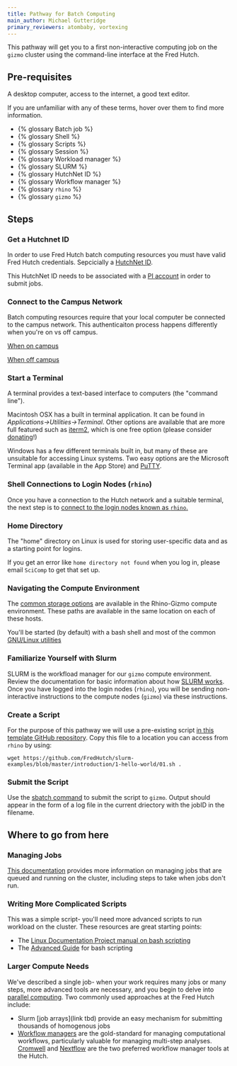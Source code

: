 ```yaml
---
title: Pathway for Batch Computing
main_author: Michael Gutteridge
primary_reviewers: atombaby, vortexing
---
```


This pathway will get you to a first non-interactive computing job on the `gizmo` cluster using the command-line interface at the Fred Hutch.  

## Pre-requisites
A desktop computer, access to the internet, a good text editor.

If you are unfamiliar with any of these terms, hover over them to find more information.  
 - {% glossary Batch job %}
 - {% glossary Shell %}
 - {% glossary Scripts %}
 - {% glossary Session %}
 - {% glossary Workload manager %}
 - {% glossary SLURM %}
 - {% glossary HutchNet ID %}
 - {% glossary Workflow manager %}
 - {% glossary `rhino` %}
 - {% glossary `gizmo` %}

## Steps

### Get a Hutchnet ID
In order to use Fred Hutch batch computing resources you must have valid Fred Hutch credentials.  Sepcicially a [HutchNet ID](/scicomputing/access_credentials/#hutchnet-id).

This HutchNet ID needs to be associated with a [PI account](scicomputing/access_credentials/#accessing-slurm-clusters) in order to submit jobs. 


### Connect to the Campus Network
Batch computing resources require that your local computer be connected to the campus network.  This authenticaiton process happens differently when you're on vs off campus. 

[When on campus](https://centernet.fredhutch.org/cn/u/center-it/help-desk/connecting-to-wifi.html)

[When off campus](https://centernet.fredhutch.org/cn/u/center-it/help-desk/vpn.html)

### Start a Terminal

A terminal provides a text-based interface to computers (the "command line").

Macintosh OSX has a built in terminal application. It can be found in _Applications->Utilities->Terminal_.  Other options are available that are more full featured such as [iterm2](https://iterm2.com/), which is one free option (please consider [donating](https://iterm2.com/donate.html)!)

Windows has a few different terminals built in, but many of these are unsuitable for accessing Linux systems.  Two easy options are the Microsoft Terminal app (available in the App Store) and [PuTTY](scicomputing/access_methods/#windows).

### Shell Connections to Login Nodes (`rhino`)

Once you have a connection to the Hutch network and a suitable terminal, the next step is to [connect to the login nodes known as `rhino`.](scicomputing/access_methods/#ssh-connections)

### Home Directory

The "home" directory on Linux is used for storing user-specific data and as a starting point for logins.

If you get an error like `home directory not found` when you log in, please email `SciComp` to get that set up.


### Navigating the Compute Environment

The [common storage options](scicomputing/store_posix.md) are available in the Rhino-Gizmo compute environment. These paths are available in the same location on each of these hosts.

You'll be started (by default) with a bash shell and most of the common [GNU/Linux utilities](https://tldp.org/LDP/GNU-Linux-Tools-Summary/html/index.html)

### Familiarize Yourself with Slurm
SLURM is the workfload manager for our `gizmo` compute environment.  Review the documentation for basic information about how [SLURM works](scicomputing/compute_jobs/#basic-slurm-terminology).  Once you have logged into the login nodes (`rhino`), you will be sending non-interactive instructions to the compute nodes (`gizmo`) via these instructions.  

### Create a Script

For the purpose of this pathway we will use a pre-existing script [in this template GitHub repository](https://github.com/FredHutch/slurm-examples/blob/master/introduction/1-hello-world/01.sh). Copy this file to a location you can access from `rhino` by using:
```
wget https://github.com/FredHutch/slurm-examples/blob/master/introduction/1-hello-world/01.sh .
```

### Submit the Script

Use the [sbatch command](scicomputing/compute_jobs/#submitting-jobs) to submit the script to `gizmo`.  Output should appear in the form of a log file in the current driectory with the jobID in the filename.  

## Where to go from here

### Managing Jobs

[This documentation](scicomputing/compute_jobs/#managing-jobs) provides more information on managing jobs that are queued and running on the cluster, including steps to take when jobs don't run.

### Writing More Complicated Scripts

This was a simple script- you'll need more advanced scripts to run workload on the cluster. These resources are great starting points:

 - The [Linux Documentation Project manual on bash scripting](https://tldp.org/LDP/Bash-Beginners-Guide/html/index.html)
 - The [Advanced Guide](https://tldp.org/LDP/abs/html/index.html) for bash scripting

### Larger Compute Needs

We've described a single job- when your work requires many jobs or many steps, more advanced tools are necessary, and you begin to delve into [parallel computing](/scicomputing/compute_parallel/).  Two commonly used approaches at the Fred Hutch include:

 - Slurm [job arrays](link tbd) provide an easy mechanism for submitting thousands of homogenous jobs
 - [Workflow managers](/scicomputing/compute_parallel/#workflow-managers) are the gold-standard for managing computational workflows, particularly valuable for managing multi-step analyses.  [Cromwell](/compdemos/Cromwell/) and [Nextflow](/compdemos/nextflow/) are the two preferred workflow manager tools at the Hutch.  

